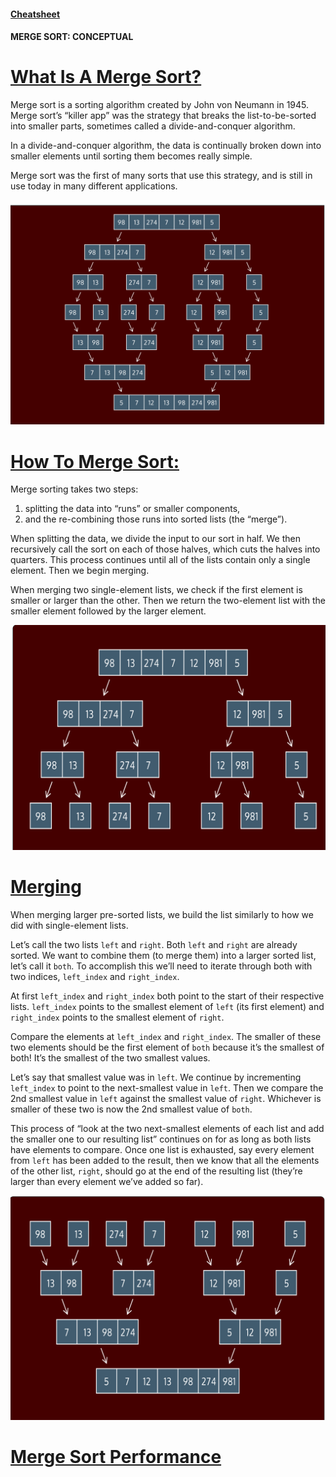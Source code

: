 #### [Cheatsheet](https://www.codecademy.com/learn/sorting-algorithms/modules/cs-merge-sort/cheatsheet)

#### MERGE SORT: CONCEPTUAL

# [What Is A Merge Sort?](https://www.codecademy.com/courses/sorting-algorithms/lessons/merge-sort-conceptual/exercises/what-is-a-merge-sort)

Merge sort is a sorting algorithm created by John von Neumann in 1945. 
Merge sort’s “killer app” was the strategy that breaks the list-to-be-sorted into smaller parts, sometimes called a divide-and-conquer algorithm.

In a divide-and-conquer algorithm, the data is continually broken down into smaller elements until sorting them becomes really simple.

Merge sort was the first of many sorts that use this strategy, and is still in use today in many different applications.

![merge sort](merge_ex_3.svg)

# [How To Merge Sort:](https://www.codecademy.com/courses/sorting-algorithms/lessons/merge-sort-conceptual/exercises/how-to-merge-sort)

Merge sorting takes two steps: 
1. splitting the data into “runs” or smaller components, 
2. and the re-combining those runs into sorted lists (the “merge”).

When splitting the data, we divide the input to our sort in half. 
We then recursively call the sort on each of those halves, which cuts the halves into quarters. 
This process continues until all of the lists contain only a single element. 
Then we begin merging.

When merging two single-element lists, we check if the first element is smaller or larger than the other. 
Then we return the two-element list with the smaller element followed by the larger element.


![merge sort](merge_ex_1.svg)

# [Merging](https://www.codecademy.com/courses/sorting-algorithms/lessons/merge-sort-conceptual/exercises/merging)

When merging larger pre-sorted lists, we build the list similarly to how we did with single-element lists.

Let’s call the two lists `left` and `right`. 
Both `left` and `right` are already sorted. 
We want to combine them (to merge them) into a larger sorted list, let’s call it `both`. 
To accomplish this we’ll need to iterate through both with two indices, `left_index` and `right_index`.

At first `left_index` and `right_index` both point to the start of their respective lists. 
`left_index` points to the smallest element of `left` (its first element) and `right_index` points to the smallest element of `right`.

Compare the elements at `left_index` and `right_index`. 
The smaller of these two elements should be the first element of `both` because it’s the smallest of both! 
It’s the smallest of the two smallest values.

Let’s say that smallest value was in `left`. 
We continue by incrementing `left_index` to point to the next-smallest value in `left`. 
Then we compare the 2nd smallest value in `left` against the smallest value of `right`. 
Whichever is smaller of these two is now the 2nd smallest value of `both`.

This process of “look at the two next-smallest elements of each list and add the smaller one to our resulting list” continues on for as long as both lists have elements to compare. 
Once one list is exhausted, say every element from `left` has been added to the result, then we know that all the elements of the other list, `right`, 
should go at the end of the resulting list (they’re larger than every element we’ve added so far).

![merge sort](merge_ex_2.svg)

# [Merge Sort Performance](https://www.codecademy.com/courses/sorting-algorithms/lessons/merge-sort-conceptual/exercises/merge-sort-performance)














